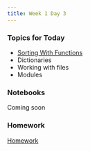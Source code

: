 ```yaml
---
title: Week 1 Day 3
---
```


### Topics for Today
* [Sorting With Functions](https://github.com/tiy-lv-python-2015-06/class-notes/blob/master/week1/07-Sorting-With-Functions.ipynb)
* Dictionaries
* Working with files
* Modules

### Notebooks
Coming soon

### Homework
[Homework](https://github.com/tiy-lv-python-2015-06/word-frequency)
